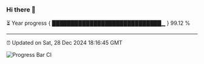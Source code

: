 ### Hi there 👋

⏳ Year progress { █████████████████████████████▁ } 99.12 %

---

⏰ Updated on Sat, 28 Dec 2024 18:16:45 GMT

![Progress Bar CI](https://github.com/liununu/liununu/workflows/Progress%20Bar%20CI/badge.svg)

